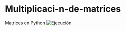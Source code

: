 # Multiplicaci-n-de-matrices
Matrices en Python
<img src="C:\Users\bryan\OneDrive\Escritorio\Programación\Clases 3 Sem" alt="Ejecución"/>
